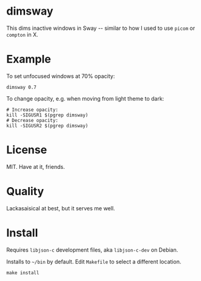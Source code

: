 # dimsway
This dims inactive windows in Sway -- similar to how I used to use `picom` or `compton` in X.

# Example
To set unfocused windows at 70% opacity:
```
dimsway 0.7
```

To change opacity, e.g. when moving from light theme to dark:
```
# Increase opacity:
kill -SIGUSR1 $(pgrep dimsway)
# Decrease opacity:
kill -SIGUSR2 $(pgrep dimsway)
```

# License
MIT. Have at it, friends.

# Quality
Lackasaisical at best, but it serves me well.

# Install
Requires `libjson-c` development files, aka `libjson-c-dev` on Debian.

Installs to `~/bin` by default. Edit `Makefile` to select a different location.


```
make install
```
